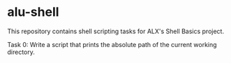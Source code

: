 # alu-shell

This repository contains shell scripting tasks for ALX's Shell Basics project.

Task 0: Write a script that prints the absolute path of the current working directory.
